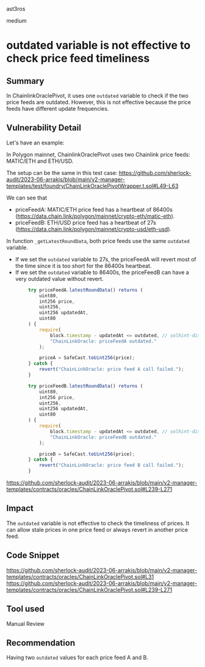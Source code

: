 ast3ros

medium

# outdated variable is not effective to check price feed timeliness

## Summary

In ChainlinkOraclePivot, it uses one `outdated` variable to check if the two price feeds are outdated. However, this is not effective because the price feeds have different update frequencies.

## Vulnerability Detail

Let's have an example: 

In Polygon mainnet, ChainlinkOraclePivot uses two Chainlink price feeds: MATIC/ETH and ETH/USD.
 
The setup can be the same in this test case:
https://github.com/sherlock-audit/2023-06-arrakis/blob/main/v2-manager-templates/test/foundry/ChainLinkOraclePivotWrapper.t.sol#L49-L63

We can see that 
- priceFeedA: MATIC/ETH price feed has a heartbeat of 86400s (https://data.chain.link/polygon/mainnet/crypto-eth/matic-eth).
- priceFeedB: ETH/USD price feed has a heartbeat of 27s (https://data.chain.link/polygon/mainnet/crypto-usd/eth-usd).

In function `_getLatestRoundData`, both price feeds use the same `outdated` variable.
- If we set the `outdated` variable to 27s, the priceFeedA will revert most of the time since it is too short for the 86400s heartbeat.
- If we set the `outdated` variable to 86400s, the priceFeedB can have a very outdated value without revert.

```javascript
        try priceFeedA.latestRoundData() returns (
            uint80,
            int256 price,
            uint256,
            uint256 updatedAt,
            uint80
        ) {
            require(
                block.timestamp - updatedAt <= outdated, // solhint-disable-line not-rely-on-time
                "ChainLinkOracle: priceFeedA outdated."
            );

            priceA = SafeCast.toUint256(price);
        } catch {
            revert("ChainLinkOracle: price feed A call failed.");
        }

        try priceFeedB.latestRoundData() returns (
            uint80,
            int256 price,
            uint256,
            uint256 updatedAt,
            uint80
        ) {
            require(
                block.timestamp - updatedAt <= outdated, // solhint-disable-line not-rely-on-time
                "ChainLinkOracle: priceFeedB outdated."
            );

            priceB = SafeCast.toUint256(price);
        } catch {
            revert("ChainLinkOracle: price feed B call failed.");
        }
```

https://github.com/sherlock-audit/2023-06-arrakis/blob/main/v2-manager-templates/contracts/oracles/ChainLinkOraclePivot.sol#L239-L271

## Impact

The `outdated` variable is not effective to check the timeliness of prices. It can allow stale prices in one price feed or always revert in another price feed.

## Code Snippet

https://github.com/sherlock-audit/2023-06-arrakis/blob/main/v2-manager-templates/contracts/oracles/ChainLinkOraclePivot.sol#L31
https://github.com/sherlock-audit/2023-06-arrakis/blob/main/v2-manager-templates/contracts/oracles/ChainLinkOraclePivot.sol#L239-L271

## Tool used

Manual Review

## Recommendation

Having two `outdated` values for each price feed A and B.